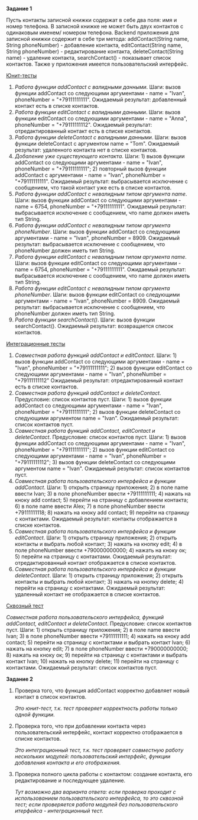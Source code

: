 **Задание 1**

Пусть контакты записной книжки содержат в себе два поля: имя и номер телефона. В записной книжке не может быть двух 
контактов с одинаковым именем/ номером телефона. Backend приложения для записной книжки содержит в себе три метода:
addContact(String name, String phoneNumber) - добавление контакта, editContact(String name, String phoneNumber) - 
редактирование контакта, deleteContact(String name) - удаление контакта, searchContact() - показывает список контактов.
Также у приложения имеется пользовательский интерфейс.

<u>Юнит-тесты</u>
1. *Работа функции addContact с валидными данными*. 
Шаги: вызов функции addContact со следующими аргументами - name = "Ivan", phoneNumber = "+79111111111". 
Ожидаемый результат: добавленный контакт есть в списке контактов.
2. *Работа функции editContact с валидными данными*. 
Шаги: вызов функции editContact со следующими аргументами - name = "Anna", phoneNumber = "+79111111112". 
Ожидаемый результат: отредактированный контакт есть в списке контактов.
3. *Работа функции deleteContact с валидными данными*.
Шаги: вызов функции deleteContact с аргументом name = "Tom".
Ожидаемый результат: удаленного контакта нет в списке контактов.
4. *Добаление уже существующего контакта*. 
Шаги: 1) вызов функции addContact со следующими аргументами - name = "Ivan", phoneNumber = "+79111111111"; 2) повторный 
вызов функции addContact с аргументами - name = "Ivan", phoneNumber = "+79111111111".
Ожидаемый результат: выбрасывается исключение с сообщением, что такой контакт уже есть в списке контактов.
5. *Работа функции addContact с невалидным типом аргумента name*. 
Шаги: вызов функции addContact со следующими аргументами - name = 6754, phoneNumber = "+79111111111". 
Ожидаемый результат: выбрасывается исключение с сообщением, что name должен иметь тип String.
6. *Работа функции addContact с невалидным типом аргумента phoneNumber*. 
Шаги: вызов функции addContact со следующими аргументами - name = "Ivan", phoneNumber = 8909. 
Ожидаемый результат: выбрасывается исключение с сообщением, что phoneNumber должен иметь тип String.
7. *Работа функции editContact с невалидным типом аргумента name*. 
Шаги: вызов функции editContact со следующими аргументами - name = 6754, phoneNumber = "+79111111111". 
Ожидаемый результат: выбрасывается исключение с сообщением, что name должен иметь тип String.
8. *Работа функции editContact с невалидным типом аргумента phoneNumber*. 
Шаги: вызов функции editContact со следующими аргументами - name = "Ivan", phoneNumber = 8909. 
Ожидаемый результат: выбрасывается исключение с сообщением, что phoneNumber должен иметь тип String.
9. *Работа функции searchContact()*. 
Шаги: вызов функции searchContact(). 
Ожидаемый результат: возвращается список контактов.

<u>Интеграционные тесты</u>
1. *Совместная работа функций addContact и editContact*. 
Шаги: 1) вызов функции addContact со следующими аргументами - name = "Ivan", phoneNumber = "+79111111111"; 2) вызов 
функции editContact со следующими аргументами - name = "Ivan", phoneNumber = "+79111111112"
Ожидаемый результат: отредактированный контакт есть в списке контактов.
2. *Совместная работа функций addContact и deleteContact*. 
Предусловие: список контактов пуст. 
Шаги: 1) вызов функции addContact со следующими аргументами - name = "Ivan", phoneNumber = "+79111111111"; 2) вызов
функции deleteContact со следующими аргументом name = "Ivan". 
Ожидаемый результат: список контактов пуст.
3. *Совместная работа функций addContact, editContact и deleteContact*. 
Предусловие: список контактов пуст. 
Шаги: 1) вызов функции addContact со следующими аргументами - name = "Ivan", phoneNumber = "+79111111111"; 2) вызов
функции editContact со следующими аргументами - name = "Ivan", phoneNumber = "+79111111112"; 3) вызов
функции deleteContact со следующими аргументом name = "Ivan". 
Ожидаемый результат: список контактов пуст.
4. *Совместная работа пользовательского интерфейса и функции addContact*. 
Шаги: 1) открыть страницу приложения; 2) в поле name ввести Ivan; 3) в поле phoneNumber ввести +79111111111; 4) нажать 
на кноку add contact; 5) перейти на страницу с добавлением контакта; 6) в поле name ввести Alex; 7) в поле phoneNumber 
ввести +79111111118; 8) нажать на кноку add contact; 9) перейти на страницу с контактами. 
Ожидаемый результат: контакты отображается в списке контактов.
5. *Совместная работа пользовательского интерфейса и функции editContact*. 
Шаги: 1) открыть страницу приложения; 2) открыть контакты и выбрать любой контакт; 3) нажать на кнопку edit; 4) в поле
phoneNumber ввести +790000000000; 4) нажать на кноку ок; 5) перейти на страницу с контактами. 
Ожидаемый результат: отредактированный контакт отображается в списке контактов.
6. *Совместная работа пользовательского интерфейса и функции deleteContact*. 
Шаги: 1) открыть страницу приложения; 2) открыть контакты и выбрать любой контакт; 3) нажать на кнопку delete; 4) перейти 
на страницу с контактами. 
Ожидаемый результат: удаленный контакт не отображается в списке контактов.

<u>Сквозный тест</u>

*Совместная работа пользовательского интерфейса, функций addContact, editContact и deleteContact*. 
Предусловие: список контактов пуст. 
Шаги: 1) открыть страницу приложения; 2) в поле name ввести Ivan; 3) в поле phoneNumber ввести +79111111111; 4) нажать
на кноку add contact; 5) перейти на страницу с контактами и выбрать контакт Ivan; 6) нажать на кнопку edit; 7) в поле
phoneNumber ввести +790000000000; 8) нажать на кноку ок; 9) перейти на страницу с контактами и выбрать контакт Ivan; 10)
нажать на кнопку delete; 11) перейти на страницу с контактами. 
Ожидаемый результат: список контактов пуст.

**Задание 2**

1. Проверка того, что функция addContact корректно добавляет новый контакт в список контактов.

   *Это юнит-тест, т.к. тест проверяет корректность работы только одной функции.*

2. Проверка того, что при добавлении контакта через пользовательский интерфейс, контакт корректно отображается в списке 
контактов.

    *Это интеграционный тест, т.к. тест проверяет совместную работу нескольких модулей: пользовательский интерфейс, 
функции добавления контакта и его отображения.*

3. Проверка полного цикла работы с контактом: создание контакта, его редактирование и последующее удаление.

    *Тут возможно два варианта ответа: если проверка проходит с использованием пользовательского интерфейса, то это 
сквозной тест; если проверяется работа модулей без пользовательского итерфейса - интеграционный тест.*
